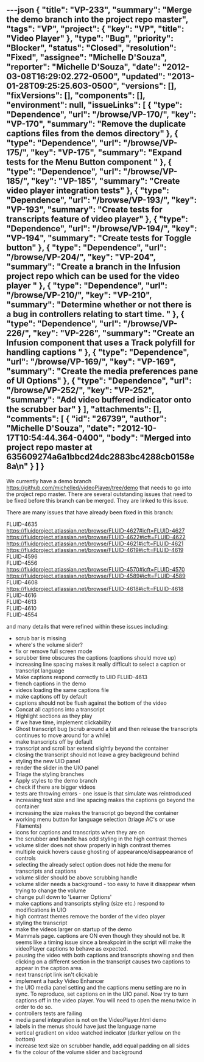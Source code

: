 ---json
{
  "title": "VP-233",
  "summary": "Merge the demo branch into the project repo master",
  "tags": "VP",
  "project": {
    "key": "VP",
    "title": "Video Player"
  },
  "type": "Bug",
  "priority": "Blocker",
  "status": "Closed",
  "resolution": "Fixed",
  "assignee": "Michelle D'Souza",
  "reporter": "Michelle D'Souza",
  "date": "2012-03-08T16:29:02.272-0500",
  "updated": "2013-01-28T09:25:25.603-0500",
  "versions": [],
  "fixVersions": [],
  "components": [],
  "environment": null,
  "issueLinks": [
    {
      "type": "Dependence",
      "url": "/browse/VP-170/",
      "key": "VP-170",
      "summary": "Remove the duplicate captions files from the demos directory"
    },
    {
      "type": "Dependence",
      "url": "/browse/VP-175/",
      "key": "VP-175",
      "summary": "Expand tests for the Menu Button component "
    },
    {
      "type": "Dependence",
      "url": "/browse/VP-185/",
      "key": "VP-185",
      "summary": "Create video player integration tests"
    },
    {
      "type": "Dependence",
      "url": "/browse/VP-193/",
      "key": "VP-193",
      "summary": "Create tests for transcripts feature of video player"
    },
    {
      "type": "Dependence",
      "url": "/browse/VP-194/",
      "key": "VP-194",
      "summary": "Create tests for Toggle button"
    },
    {
      "type": "Dependence",
      "url": "/browse/VP-204/",
      "key": "VP-204",
      "summary": "Create a branch in the Infusion project repo which can be used for the video player "
    },
    {
      "type": "Dependence",
      "url": "/browse/VP-210/",
      "key": "VP-210",
      "summary": "Determine whether or not there is a bug in controllers relating to start time. "
    },
    {
      "type": "Dependence",
      "url": "/browse/VP-226/",
      "key": "VP-226",
      "summary": "Create an Infusion component that uses a Track polyfill for handling captions "
    },
    {
      "type": "Dependence",
      "url": "/browse/VP-169/",
      "key": "VP-169",
      "summary": "Create the media preferences pane of UI Options"
    },
    {
      "type": "Dependence",
      "url": "/browse/VP-252/",
      "key": "VP-252",
      "summary": "Add video buffered indicator onto the scrubber bar"
    }
  ],
  "attachments": [],
  "comments": [
    {
      "id": "26739",
      "author": "Michelle D'Souza",
      "date": "2012-10-17T10:54:44.364-0400",
      "body": "Merged into project repo master at 635609274a6a1bbcd24dc2883bc4288cb0158e8a\n"
    }
  ]
}
---
We currently have a demo branch <https://github.com/michelled/videoPlayer/tree/demo> that needs to go into the project repo master. There are several outstanding issues that need to be fixed before this branch can be merged. They are linked to this issue.&#x20;

There are many issues that have already been fixed in this branch:&#x20;

FLUID-4635\
<https://fluidproject.atlassian.net/browse/FLUID-4627#icft=FLUID-4627>\
<https://fluidproject.atlassian.net/browse/FLUID-4622#icft=FLUID-4622>\
<https://fluidproject.atlassian.net/browse/FLUID-4621#icft=FLUID-4621>\
<https://fluidproject.atlassian.net/browse/FLUID-4619#icft=FLUID-4619>\
FLUID-4596\
FLUID-4556\
<https://fluidproject.atlassian.net/browse/FLUID-4570#icft=FLUID-4570>\
<https://fluidproject.atlassian.net/browse/FLUID-4589#icft=FLUID-4589>\
FLUID-4608\
<https://fluidproject.atlassian.net/browse/FLUID-4618#icft=FLUID-4618>\
FLUID-4616\
FLUID-4613\
FLUID-4610\
FLUID-4554

and many details that were refined within these issues including:&#x20;

* scrub bar is missing
* where's the volume slider?
* fix or remove full screen mode
* scrubber time obscures the captions (captions should move up)
* increasing line spacing makes it really difficult to select a caption or transcript language
* Make captions respond correctly to UIO FLUID-4613
* french captions in the demo
* videos loading the same captions file
* make captions off by default
* captions should not be flush against the bottom of the video
* Concat all captions into a transcript
* Highlight sections as they play
* If we have time, implement clickability
* Ghost transcript bug (scrub around a bit and then release the transcripts continues to move around for a while)
* make transcripts off by default
* transcript and scroll bar extend slightly beyond the container
* closing the transcript should not leave a grey background behind
* styling the new UIO panel
* render the slider in the UIO panel
* Triage the styling branches
* Apply styles to the demo branch
* check if there are bigger videos
* tests are throwing errors - one issue is that simulate was reintroduced
* increasing text size and line spacing makes the captions go beyond the container
* increasing the size makes the transcript go beyond the container
* working menu button for language selection (triage AC's or use Filaments)
* icons for captions and transcripts when they are on
* the scrubber and handle has odd styling in the high contrast themes
* volume slider does not show properly in high contrast themes
* multiple quick hovers cause ghosting of appearance/disappearance of controls
* selecting the already select option does not hide the menu for transcripts and captions
* volume slider should be above scrubbing handle
* volume slider needs a background - too easy to have it disappear when trying to change the volume
* change pull down to 'Learner Options'
* make captions and transcripts styling (size etc.) respond to modifications in UIO
* high contrast themes remove the border of the video player
* styling the transcript
* make the videos larger on startup of the demo
* Mammals page. captions are ON even though they should not be. It seems like a timing issue since a breakpoint in the script will make the videoPlayer captions to behave as expected.
* pausing the video with both captions and transcripts showing and then clicking on a different section in the transcript causes two captions to appear in the caption area.
* next transcript link isn't clickable
* implement a hacky Video Enhancer
* the UIO media panel setting and the captions menu setting are no in sync. To reproduce, set captions on in the UIO panel. Now try to turn captions off in the video player. You will need to open the menu twice in order to do so.
* controllers tests are failing
* media panel integration is not on the VideoPlayer.html demo
* labels in the menus should have just the language name
* vertical gradient on video watched indicator (darker yellow on the bottom)
* increase text size on scrubber handle, add equal padding on all sides
* fix the colour of the volume slider and background

        